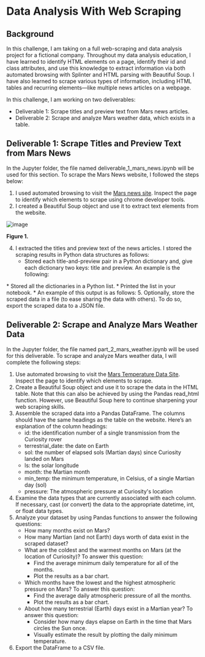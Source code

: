 # Data Analysis With Web Scraping

## Background
In this challenge, I am taking on a full web-scraping and data analysis project for a fictional company. Throughout my data analysis education, I have learned to identify HTML elements on a page, identify their id and class attributes, and use this knowledge to extract information via both automated browsing with Splinter and HTML parsing with Beautiful Soup. I have also learned to scrape various types of information, including HTML tables and recurring elements—like multiple news articles on a webpage.

In this challenge, I am working on two deliverables:
* Deliverable 1: Scrape titles and preview text from Mars news articles.
* Deliverable 2: Scrape and analyze Mars weather data, which exists in a table.

## Deliverable 1: Scrape Titles and Preview Text from Mars News
In the Jupyter folder, the file named deliverable_1_mars_news.ipynb will be used for this section. To scrape the Mars News website, I followed the steps below:

1. I used automated browsing to visit the [Mars news site](https://static.bc-edx.com/data/web/mars_news/index.html). Inspect the page to identify which elements to scrape using chrome developer tools.
2. I created a Beautiful Soup object and use it to extract text elements from the website.

![image](https://github.com/nicholaishaw/web-scraping-challenge/assets/135463220/d70daa34-1dc8-4854-988f-183d8124b94e)

**Figure 1.**

4. I extracted the titles and preview text of the news articles. I stored the scraping results in Python data structures as follows:
    * Stored each title-and-preview pair in a Python dictionary and, give each dictionary two keys: title and preview. An example is the following:
<EXAMPLE HERE>
    * Stored all the dictionaries in a Python list.
    * Printed the list in your notebook.
    * An example of this output is as follows:
5. Optionally, store the scraped data in a file (to ease sharing the data with others). To do so, export the scraped data to a JSON file.

## Deliverable 2: Scrape and Analyze Mars Weather Data
In the Jupyter folder, the file named part_2_mars_weather.ipynb will be used for this deliverable. To scrape and analyze Mars weather data, I will complete the following steps:

1. Use automated browsing to visit the [Mars Temperature Data Site](https://static.bc-edx.com/data/web/mars_facts/temperature.html). Inspect the page to identify which elements to scrape.
2. Create a Beautiful Soup object and use it to scrape the data in the HTML table. Note that this can also be achieved by using the Pandas read_html function. However, use Beautiful Soup here to continue sharpening your web scraping skills.
3. Assemble the scraped data into a Pandas DataFrame. The columns should have the same headings as the table on the website. Here’s an explanation of the column headings:
    * id: the identification number of a single transmission from the Curiosity rover
    * terrestrial_date: the date on Earth
    * sol: the number of elapsed sols (Martian days) since Curiosity landed on Mars
    * ls: the solar longitude
    * month: the Martian month
    * min_temp: the minimum temperature, in Celsius, of a single Martian day (sol)
    * pressure: The atmospheric pressure at Curiosity's location
4. Examine the data types that are currently associated with each column. If necessary, cast (or convert) the data to the appropriate datetime, int, or float data types.
5. Analyze your dataset by using Pandas functions to answer the following questions:
    * How many months exist on Mars?
    * How many Martian (and not Earth) days worth of data exist in the scraped dataset?
    * What are the coldest and the warmest months on Mars (at the location of Curiosity)? To answer this question:
        * Find the average minimum daily temperature for all of the months.
        * Plot the results as a bar chart.
    * Which months have the lowest and the highest atmospheric pressure on Mars? To answer this question:
        * Find the average daily atmospheric pressure of all the months.
        * Plot the results as a bar chart.
    * About how many terrestrial (Earth) days exist in a Martian year? To answer this question:
        * Consider how many days elapse on Earth in the time that Mars circles the Sun once.
        * Visually estimate the result by plotting the daily minimum temperature.
6. Export the DataFrame to a CSV file.

